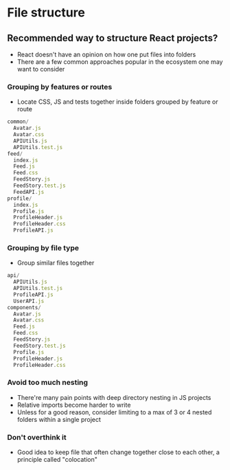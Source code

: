# File structure

## Recommended way to structure React projects?

- React doesn't have an opinion on how one put files into folders
- There are a few common approaches popular in the ecosystem one may want to consider

### Grouping by features or routes

- Locate CSS, JS and tests together inside folders grouped by feature or route

```js
common/
  Avatar.js
  Avatar.css
  APIUtils.js
  APIUtils.test.js
feed/
  index.js
  Feed.js
  Feed.css
  FeedStory.js
  FeedStory.test.js
  FeedAPI.js
profile/
  index.js
  Profile.js
  ProfileHeader.js
  ProfileHeader.css
  ProfileAPI.js
```

### Grouping by file type

- Group similar files together

```js
api/
  APIUtils.js
  APIUtils.test.js
  ProfileAPI.js
  UserAPI.js
components/
  Avatar.js
  Avatar.css
  Feed.js
  Feed.css
  FeedStory.js
  FeedStory.test.js
  Profile.js
  ProfileHeader.js
  ProfileHeader.css
```

### Avoid too much nesting

- There're many pain points with deep directory nesting in JS projects
- Relative imports become harder to write
- Unless for a good reason, consider limiting to a max of 3 or 4 nested folders within a single project

### Don't overthink it

- Good idea to keep file that often change together close to each other, a principle called "colocation"